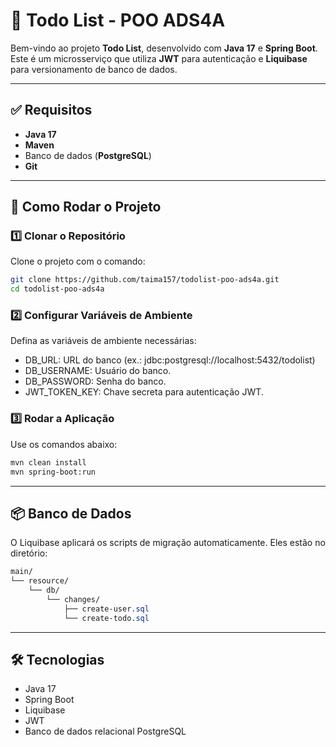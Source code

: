 # 📝 Todo List - POO ADS4A

Bem-vindo ao projeto **Todo List**, desenvolvido com **Java 17** e **Spring Boot**. Este é um microsserviço que utiliza **JWT** para autenticação e **Liquibase** para versionamento de banco de dados.

---

## ✅ Requisitos
- **Java 17**
- **Maven**
- Banco de dados (**PostgreSQL**)
- **Git**

---

## 🚀 Como Rodar o Projeto

### 1️⃣ Clonar o Repositório
Clone o projeto com o comando:
```bash
git clone https://github.com/taima157/todolist-poo-ads4a.git
cd todolist-poo-ads4a
```
### 2️⃣ Configurar Variáveis de Ambiente
Defina as variáveis de ambiente necessárias:

- DB_URL: URL do banco (ex.: jdbc:postgresql://localhost:5432/todolist)
- DB_USERNAME: Usuário do banco.
- DB_PASSWORD: Senha do banco.
- JWT_TOKEN_KEY: Chave secreta para autenticação JWT.

### 3️⃣ Rodar a Aplicação
Use os comandos abaixo:

``` bash
mvn clean install
mvn spring-boot:run
```

---

## 📦 Banco de Dados
O Liquibase aplicará os scripts de migração automaticamente. Eles estão no diretório:


```css
main/
└── resource/
    └── db/
        └── changes/
            ├── create-user.sql
            └── create-todo.sql
```

---

## 🛠️ Tecnologias
- Java 17
- Spring Boot
- Liquibase 
- JWT
- Banco de dados relacional PostgreSQL

